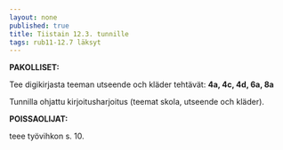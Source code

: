 ```yaml
---
layout: none
published: true
title: Tiistain 12.3. tunnille
tags: rub11-12.7 läksyt
---
```

**PAKOLLISET:**

Tee digikirjasta teeman utseende och kläder tehtävät: **4a, 4c, 4d, 6a, 8a**

Tunnilla ohjattu kirjoitusharjoitus (teemat skola, utseende och kläder).

**POISSAOLIJAT:**

teee työvihkon s. 10.